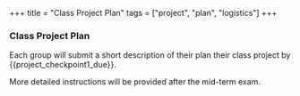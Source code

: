 +++
title = "Class Project Plan"
tags = ["project", "plan", "logistics"]
+++


### Class Project Plan

Each group will submit a short description of their plan their class project  by {{project_checkpoint1_due}}.  

More detailed instructions will be provided after the mid-term exam.
